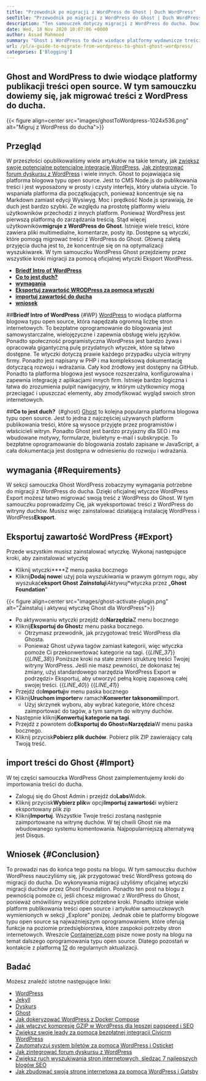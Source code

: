 ```yaml
---
title: "Przewodnik po migracji z WordPress do Ghost | Duch WordPress" 
seoTitle: "Przewodnik po migracji z WordPress do Ghost | Duch WordPress" 
description: "Ten samouczek dotyczy migracji z WordPress do ducha. Dowiemy się, jak migrować Twoje posty i strony do ducha z istniejącej witryny WordPress." 
date: Wed, 18 Nov 2020 10:07:06 +0000
author: Assad Mahmood
summary: "Ghost i WordPress to dwie wiodące platformy wydawnicze treści open source. W tym samouczku dowiemy się, jak migrować treści z WordPress do ducha." 
url: /pl/a-guide-to-migrate-from-wordpress-to-ghost-ghost-wordpress/
categories: ['Blogging']
---
```


## Ghost and WordPress to dwie wiodące platformy publikacji treści open source. W tym samouczku dowiemy się, jak migrować treści z WordPress do ducha.

{{< figure align=center src="images/ghostToWordpress-1024x536.png" alt="Migruj z WordPress do ducha">}}


## Przegląd
W przeszłości opublikowaliśmy wiele artykułów na takie tematy, jak [zwiększ swoje potencjalne potencjalne integrację WordPress][1], [Jak zintegrować forum dyskursu z WordPress][2] i wiele innych. Ghost to pojawiająca się platforma blogowa typu open source. Jest to CMS Node.js do publikowania treści i jest wyposażony w prosty i czysty interfejs, który ułatwia użycie. To wspaniała platforma dla początkujących, ponieważ koncentruje się na Markdown zamiast edycji Wysiwyg. Moc i prędkość Node.js sprawiają, że duch jest bardzo szybki. Ze względu na prostotę platformy wielu użytkowników przechodzi z innych platform. Ponieważ WordPress jest pierwszą platformą do zarządzania treścią.
Stąd więcej użytkowników**migruje z WordPress do Ghost**. Istnieje wiele treści, które zawiera pliki multimedialne, komentarze, posty itp. Dostępne są wtyczki, które pomogą migrować treści z WordPress do Ghost. Główną zaletą przyjęcia ducha jest to, że koncentruje się on na optymalizacji wyszukiwarek. W tym samouczku WordPress Ghost przejdziemy przez wszystkie kroki migracji za pomocą oficjalnej wtyczki Eksport WordPress.
* **[Briedf Intro of WordPress][3]**
* **[Co to jest duch?][4]**
* **[wymagania][5]**
* **[Eksportuj zawartość WRODPress za pomocą wtyczki][6]**
* **[importuj zawartość do ducha][7]**
* **[wniosek][8]**

##**Briedf Intro of WordPress** {#WP}
[WordPress][9] to wiodąca platforma blogowa typu open source, która napędzała ogromną liczbę stron internetowych. To bezpłatne oprogramowanie do blogowania jest samowystarczalne, wielojęzyczne i zapewnia obsługę wielu języków. Ponadto społeczność programistyczna WordPress jest bardzo żywa i opracowała gigantyczną pulę przydatnych wtyczek, które są łatwo dostępne. Te wtyczki dotyczą prawie każdego przypadku użycia witryny firmy. Ponadto jest napisany w PHP i ma kompleksową dokumentację dotyczącą rozwoju i wdrażania. Cały kod źródłowy jest dostępny na GitHub. Ponadto ta platforma blogowa jest wysoce rozszerzalna, konfigurowalna i zapewnia integrację z aplikacjami innych firm. Istnieje bardzo logiczna i łatwa do zrozumienia pulpit nawigacyjny, w którym użytkownicy mogą przeciągać i upuszczać elementy, aby zmodyfikować wygląd swoich stron internetowych.

##**Co to jest duch? ​​** {#ghost}
[Ghost][10] to kolejna popularna platforma blogowa typu open source. Jest to jedna z najczęściej używanych platform publikowania treści, które są wysoce przyjęte przez programistów i właścicieli witryn. Ponadto Ghost jest bardzo przyjazny dla SEO i ma wbudowane motywy, formularze, biuletyny e-mail i subskrypcje. To bezpłatne oprogramowanie do blogowania zostało zapisane w JavaScript, a cała dokumentacja jest dostępna w odniesieniu do rozwoju i wdrażania.

## wymagania   {#Requirements}
W sekcji samouczka Ghost WordPress zobaczymy wymagania potrzebne do migracji z WordPress do ducha. Dzięki oficjalnej wtyczce WordPress Export możesz łatwo migrować swoją treść z WordPress do Ghost. W tym samouczku poprowadzimy Cię, jak wyeksportować treści z WordPress do witryny duchów. Musisz więc zainstalować działającą instalację WordPress i WordPress**Eksport**.

## Eksportuj zawartość WordPress   {#Export}
Przede wszystkim musisz zainstalować wtyczkę. Wykonaj następujące kroki, aby zainstalować wtyczkę
* Kliknij wtyczki****Z menu paska bocznego
* Kliknij**Dodaj nowe**i użyj pola wyszukiwania w prawym górnym rogu, aby wyszukać**eksport Ghost**
***Zainstaluj**i**Aktywuj**wtyczka przez „**Ghost Foundation**”

{{< figure align=center src="images/ghost-activate-plugin.png" alt="Zainstaluj i aktywuj wtyczkę Ghost dla WordPress">}}

* Po aktywowaniu wtyczki przejdź do**Narzędzia**Z menu bocznego
* Kliknij**Eksportuj do Ghost**z menu paska bocznego.
  * Otrzymasz przewodnik, jak przygotować treść WordPress dla Ghosta.
  * Ponieważ Ghost używa tagów zamiast kategorii, więc wtyczka pomoże Ci przekonwertować kategorie na tagi.
{{_LINE_37_}}
{{_LINE_38_}}
    Poniższe kroki na stałe zmieni strukturę treści Twojej witryny WordPress. Jeśli nie masz pewności, że dokonasz tej zmiany, użyj standardowego narzędzia WordPress Export w podrzędzi> Eksportuj, aby utworzyć pełną kopię zapasową całej swojej treści.
{{_LINE_40_}}
{{_LINE_41_}}
* Przejdź do**Importuj**w menu paska bocznego
* Kliknij**Uruchom importer**w ramach**Konwerter taksonomii**Import.
  * Użyj skrzynek wyboru, aby wybrać kategorie, które chcesz zaimportować do tagów, a tym samym do witryny duchów.
* Następnie kliknij**Konwertuj kategorie na tagi**.
* Przejdź z powrotem do**Eksportuj do Ghost**w**Narzędzia**W menu paska bocznego.
* Kliknij przycisk**Pobierz plik duchów**. Pobierz plik ZIP zawierający całą Twoją treść.

## import treści do Ghost   {#Import}
W tej części samouczka WordPress Ghost zaimplementujemy kroki do importowania treści do ducha.
* Zaloguj się do Ghost Admin i przejdź do**Labs**Widok.
* Kliknij przycisk**Wybierz plik**w opcji**Importuj zawartość**i wybierz eksportowany plik zip
* Kliknij**Importuj**. Wszystkie Twoje treści zostaną następnie zaimportowane na witrynę duchów.
W tej chwili Ghost nie ma wbudowanego systemu komentowania. Najpopularniejszą alternatywą jest Disqus.

## Wniosek   {#Conclusion}
To prowadzi nas do końca tego postu na blogu. W tym samouczku duchów WordPress nauczyliśmy się, jak przygotować treść WordPress gotową do migracji do ducha. Do wykonywania migracji użyliśmy oficjalnej wtyczki migracji duchów przez Ghost Foundation. Ponadto ten post na blogu z pewnością pomoże ci, jeśli chcesz migrować z WordPress do Ghost, ponieważ omówiliśmy wszystkie potrzebne kroki. Ponadto istnieje wiele platform publikowania treści open source i artykułów samouczkowych wymienionych w sekcji „Explore” poniżej. Jednak obie te platformy blogowe typu open source są najważniejszym oprogramowaniem, które oferują funkcje na poziomie przedsiębiorstwa, które zaspokoi potrzeby stron internetowych.
Wreszcie [Containerize.com][11] pisze nowe posty na blogu na temat dalszego oprogramowania typu open source. Dlatego pozostań w kontakcie z platformą [12] do regularnych aktualizacji.

## Badać
Możesz znaleźć istotne następujące linki:
  * [WordPress][9]
  * [Jekyll][13]
  * [Dyskurs][14]
  * [Ghost][10]
  * [Jak dokeryzować WordPress z Docker Compose][15]
  * [Jak włączyć kompresję GZIP w WordPress dla lepszej pagspeed i SEO][16]
  * [Zwiększ swoje leady za pomocą bezpłatnej integracji Civicrm WordPress][1]
  * [Zautomatyzuj system biletów za pomocą WordPress i Osticket][17]
  * [Jak zintegrować forum dyskursu z WordPress][2]
  * [Zwiększ ruch wyszukiwania stron internetowych, śledząc 7 najlepszych blogów SEO][18]
  * [Jak zbudować swoją stronę internetową za pomocą WordPress i Gatsby][19]

  
[1]: https://blog.containerize.com/blogging/civicrm-wordpress-integration-wordpress-tutorial/
[2]: https://blog.containerize.com/blogging/how-to-integrate-discourse-forum-with-wordpress/
[3]: #wp
[4]: #ghost
[5]: #requirements
[6]: #export
[7]: #import
[8]: #conclusion
[9]: https://products.containerize.com/blogging/wordpress/
[10]: https://products.containerize.com/blogging/ghost/
[11]: https://www.containerize.com/
[12]: https://blog.containerize.com/
[13]: https://products.containerize.com/blogging/jekyll/
[14]: https://products.containerize.com/discussion-forum/discourse/
[15]: https://blog.containerize.com/blogging/how-to-dockerize-wordpress-docker-wordpress/
[16]: https://blog.containerize.com/blogging/how-to-enable-gzip-compression-in-wordpress-gzip-wordpress/
[17]: https://blog.containerize.com/blogging/automate-ticketing-system-using-wordpress-and-osticket/
[18]: https://blog.containerize.com/blogging/increase-website-search-traffic-by-following-top-7-seo-blogs/
[19]: https://blog.containerize.com/blogging/how-does-gatsby-integrate-with-wordpress-gatsby-wordpress/
